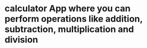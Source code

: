 # calculator App where you can perform operations like addition, subtraction, multiplication and division
